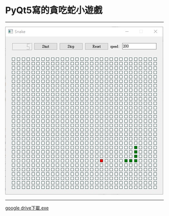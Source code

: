 # PyQt5寫的貪吃蛇小遊戲
***
![snake](snake.jpg)
***
[google drive下載.exe](https://drive.google.com/drive/folders/1QYppNUWqs6pYJDimEn1ZTrxttpKZFCrv?usp=sharing)